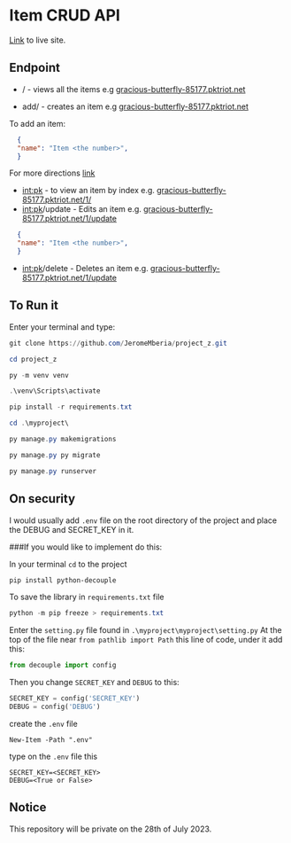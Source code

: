 # Item CRUD API

[Link](https://gracious-butterfly-85177.pktriot.net/) to live site.

## Endpoint

- / - views all the items e.g [gracious-butterfly-85177.pktriot.net](https://gracious-butterfly-85177.pktriot.net/)

- add/ - creates an item e.g [gracious-butterfly-85177.pktriot.net](https://gracious-butterfly-85177.pktriot.net/add/)
  
To add an item:

```json
  {
  "name": "Item <the number>",
  }
```
For more directions [link](https://github.com/JeromeMberia/project_z/blob/main/Directions.pdf)
- <int:pk> - to view an item by index e.g. [gracious-butterfly-85177.pktriot.net/1/](https://gracious-butterfly-85177.pktriot.net/1/)
- <int:pk>/update - Edits an item e.g. [gracious-butterfly-85177.pktriot.net/1/update](https://gracious-butterfly-85177.pktriot.net/1/update)

```json
  {
  "name": "Item <the number>",
  }
```

- <int:pk>/delete - Deletes an item e.g. [gracious-butterfly-85177.pktriot.net/1/update](https://gracious-butterfly-85177.pktriot.net/1/delete)

## To Run it 

Enter your terminal and type:

```powershell
git clone https://github.com/JeromeMberia/project_z.git
```

```powershell
cd project_z
```

```powershell
py -m venv venv
```

```powershell
.\venv\Scripts\activate
```

```powershell
pip install -r requirements.txt
```

```powershell
cd .\myproject\
```

```powershell
py manage.py makemigrations
```

```powershell
py manage.py py migrate
```

```powershell
py manage.py runserver
```
## On security 
I would usually add `.env` file on the root directory of the project and place the DEBUG and SECRET_KEY in it.

###If you would like to implement do this:

In your terminal `cd` to the project
```powershell
pip install python-decouple
```

To save the library in `requirements.txt` file
```powershell
python -m pip freeze > requirements.txt
```

Enter the `setting.py` file found in `.\myproject\myproject\setting.py`
At the top of the file near `from pathlib import Path` this line of code, under it add this:

```py
from decouple import config
```
Then you change `SECRET_KEY` and `DEBUG` to this:

```py
SECRET_KEY = config('SECRET_KEY')
DEBUG = config('DEBUG')
```
create the `.env` file
```
New-Item -Path ".env"
```
type on the `.env` file this

```
SECRET_KEY=<SECRET_KEY>
DEBUG=<True or False>
```

## Notice
This repository will be private on the 28th of July 2023. 

